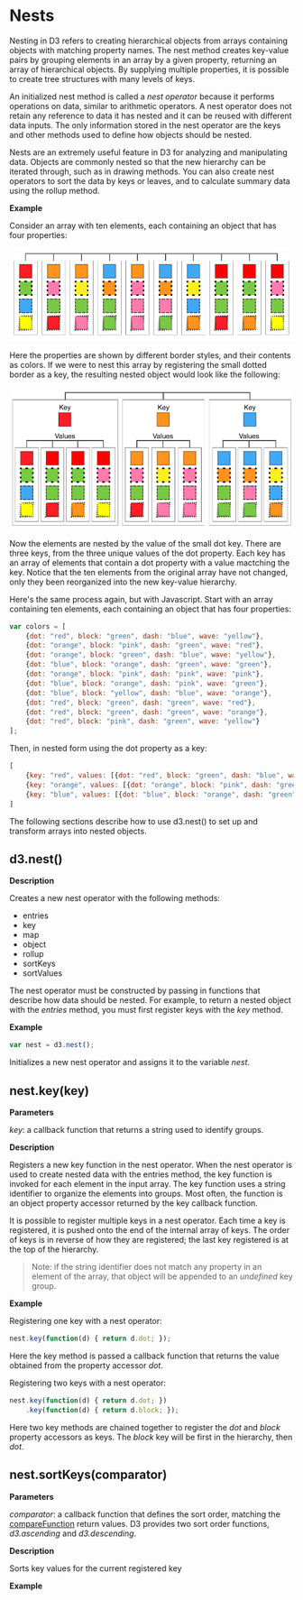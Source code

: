 # Nests

Nesting in D3 refers to creating hierarchical objects from arrays containing objects with matching property names. The nest method creates key-value pairs by grouping elements in an array by a given property, returning an array of hierarchical objects. By supplying multiple properties, it is possible to create tree structures with many levels of keys.

An initialized nest method is called a *nest operator* because it performs operations on data, similar to arithmetic operators. A nest operator does not retain any reference to data it has nested and it can be reused with different data inputs. The only information stored in the nest operator are the keys and other methods used to define how objects should be nested.

Nests are an extremely useful feature in D3 for analyzing and manipulating data. Objects are commonly nested so that the new hierarchy can be iterated through, such as in drawing methods. You can also create nest operators to sort the data by keys or leaves, and to calculate summary data using the rollup method.

**Example**

Consider an array with ten elements, each containing an object that has four properties:

![array with ten elements](nesting_color_array.jpg)

Here the properties are shown by different border styles, and their contents as colors. If we were to nest this array by registering the small dotted border as a key, the resulting nested object would look like the following:

![nested object](nesting_color_entries.jpg)

Now the elements are nested by the value of the small dot key. There are three keys, from the three unique values of the dot property. Each key has an array of elements that contain a dot property with a value mactching the key. Notice that the ten elements from the original array have not changed, only they been reorganized into the new key-value hierarchy.

Here's the same process again, but with Javascript. Start with an array containing ten elements, each containing an object that has four properties:

```javascript
var colors = [
	{dot: "red", block: "green", dash: "blue", wave: "yellow"},
	{dot: "orange", block: "pink", dash: "green", wave: "red"},
	{dot: "orange", block: "green", dash: "blue", wave: "yellow"},
	{dot: "blue", block: "orange", dash: "green", wave: "green"},
	{dot: "orange", block: "pink", dash: "pink", wave: "pink"},
	{dot: "blue", block: "orange", dash: "pink", wave: "green"},
	{dot: "blue", block: "yellow", dash: "blue", wave: "orange"},
	{dot: "red", block: "green", dash: "green", wave: "red"},
	{dot: "red", block: "green", dash: "green", wave: "orange"},
	{dot: "red", block: "pink", dash: "green", wave: "yellow"}
];
```

Then, in nested form using the dot property as a key:

```javascript
[
	{key: "red", values: [{dot: "red", block: "green", dash: "blue", wave: "yellow"}, {dot: "red", block: "green", dash: "green", wave: "red"}, {dot: "red", block: "green", dash: "green", wave: "orange"}, {dot: "red", block: "pink", dash: "green", wave: "yellow"}]},
	{key: "orange", values: [{dot: "orange", block: "pink", dash: "green", wave: "red"}, {dot: "orange", block: "green", dash: "blue", wave: "yellow"}, {dot: "orange", block: "pink", dash: "pink", wave: "pink"}]},
	{key: "blue", values: [{dot: "blue", block: "orange", dash: "green", wave: "green"}, {dot: "blue", block: "orange", dash: "pink", wave: "green"}, {dot: "blue", block: "yellow", dash: "blue", wave: "orange"}]}
]
```

The following sections describe how to use d3.nest() to set up and transform arrays into nested objects.


## d3.nest()

**Description**

Creates a new nest operator with the following methods:

- entries
- key
- map
- object
- rollup
- sortKeys
- sortValues

The nest operator must be constructed by passing in functions that describe how data should be nested. For example, to return a nested object with the *entries* method, you must first register keys with the *key* method.

**Example**

```javascript
var nest = d3.nest();
```

Initializes a new nest operator and assigns it to the variable *nest*.


## nest.key(key)

**Parameters**

*key*: a callback function that returns a string used to identify groups.

**Description**

Registers a new key function in the nest operator. When the nest operator is used to create nested data with the entries method, the key function is invoked for each element in the input array. The key function uses a string identifier to organize the elements into groups. Most often, the function is an object property accessor returned by the key callback function.

It is possible to register multiple keys in a nest operator. Each time a key is registered, it is pushed onto the end of the internal array of keys. The order of keys is in reverse of how they are registered; the last key registered is at the top of the hierarchy.

> Note: if the string identifier does not match any property in an element of the array, that object will be appended to an *undefined* key group.

**Example**

Registering one key with a nest operator:

```javascript
nest.key(function(d) { return d.dot; });
```

Here the key method is passed a callback function that returns the value obtained from the property accessor *dot*.

Registering two keys with a nest operator:

```javascript
nest.key(function(d) { return d.dot; })
	.key(function(d) { return d.block; });
```

Here two key methods are chained together to register the *dot* and *block* property accessors as keys. The *block* key will be first in the hierarchy, then *dot*.


## nest.sortKeys(comparator)

**Parameters**

*comparator*: a callback function that defines the sort order, matching the [compareFunction](https://developer.mozilla.org/en-US/docs/Web/JavaScript/Reference/Global_Objects/Array/sort#Description) return values. D3 provides two sort order functions, *d3.ascending* and *d3.descending*.

**Description**

Sorts key values for the current registered key



**Example**
